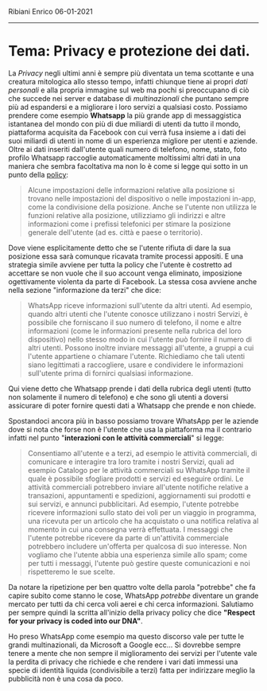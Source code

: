 Ribiani Enrico                                    06-01-2021

----

# Tema: Privacy e protezione dei dati.

La *Privacy* negli ultimi anni è sempre più diventata un tema scottante e una creatura mitologica allo stesso tempo, infatti chiunque tiene ai propri *dati personali* e alla propria immagine sul web ma pochi si preoccupano di ciò che succede nei server e database di *multinazionali* che puntano sempre più ad espandersi e a migliorare i loro servizi a qualsiasi costo. Possiamo prendere come esempio **Whatsapp** la più grande app di messaggistica istantanea del mondo con più di due miliardi di utenti  da tutto il mondo, piattaforma acquisita da Facebook con cui verrà fusa insieme a i dati dei suoi miliardi di utenti in nome di un esperienza migliore per utenti e aziende.
Oltre ai dati inseriti dall'utente quali numero di telefono, nome, stato, foto profilo Whatsapp raccoglie automaticamente moltissimi altri dati in una maniera che sembra facoltativa ma non lo è come si legge qui sotto in un punto della [policy](https://www.whatsapp.com/legal/updates/privacy-policy/?lang=it):

> Alcune impostazioni delle informazioni relative alla posizione si trovano nelle impostazioni del dispositivo o nelle impostazioni in-app, come la condivisione della posizione. Anche se l'utente non utilizza le funzioni relative alla posizione, utilizziamo gli indirizzi e altre informazioni come i prefissi telefonici per stimare la posizione generale dell'utente (ad es. città e paese o territorio).

Dove viene esplicitamente detto che se l'utente rifiuta di dare la sua posizione essa sarà comunque ricavata tramite processi appositi.
E una strategia simile avviene per tutta la policy che l'utente è costretto ad accettare se non vuole che il suo account venga eliminato, imposizione ogettivamente violenta da parte di Facebook.
La stessa cosa avviene anche nella sezione "informazione da terzi" che dice:

> WhatsApp riceve informazioni sull'utente da altri utenti. Ad esempio, quando altri utenti che l'utente conosce utilizzano i nostri Servizi, è possibile che forniscano il suo numero di telefono, il nome e altre informazioni (come le informazioni presente nella rubrica del loro dispositivo) nello stesso modo in cui l'utente può fornire il numero di altri utenti. Possono inoltre inviare messaggi all'utente, a gruppi a cui l'utente appartiene o chiamare l'utente. Richiediamo che tali utenti siano legittimati a raccogliere, usare e condividere le informazioni sull'utente prima di fornirci qualsiasi informazione.

Qui viene detto che Whatsapp prende i  dati della rubrica degli utenti (tutto non solamente il numero di  telefono) e che sono gli utenti a doversi assicurare di poter fornire questi dati  a Whatsapp che prende e non chiede.

Spostandoci ancora più in basso possiamo trovare WhatsApp per le aziende dove si nota che forse non è l'utente che usa la piattaforma ma il contrario infatti nel punto "**interazioni con le attività commerciali**" si legge:

> Consentiamo all'utente e a terzi, ad esempio le attività commerciali, di comunicare e interagire tra loro tramite i nostri Servizi, quali ad esempio Catalogo per le attività commerciali su WhatsApp tramite il quale è possibile sfogliare prodotti e servizi ed eseguire ordini. Le attività commerciali potrebbero inviare all'utente notifiche relative a transazioni, appuntamenti e spedizioni, aggiornamenti sui prodotti e sui servizi, e annunci pubblicitari. Ad esempio, l'utente potrebbe ricevere informazioni sullo stato dei voli per un viaggio in programma, una ricevuta per un articolo che ha acquistato o una notifica relativa al momento in cui una consegna verrà effettuata. I messaggi che l'utente potrebbe ricevere da parte di un'attività commerciale potrebbero includere un'offerta per qualcosa di suo interesse. Non vogliamo che l'utente abbia una esperienza simile allo spam; come per tutti i messaggi, l'utente può gestire queste comunicazioni e noi rispetteremo le sue scelte.

Da notare la ripetizione per ben quattro volte della parola "potrebbe" che fa capire subito come stanno le cose, WhatsApp *potrebbe* diventare un grande mercato per tutti da chi cerca voli aerei e chi cerca informazioni.
Salutiamo per sempre quindi la scritta all'inizio della privacy policy che dice **"Respect for your privacy is coded into our DNA"**.

Ho preso WhatsApp come esempio ma questo discorso vale per tutte le grandi multinazionali, da Microsoft a Google ecc... Si dovrebbe sempre tenere a mente che non sempre il miglioramento dei servizi per l'utente vale la perdita di privacy che richiede e che rendere i  vari dati immessi una specie di identità liquida (condivisibile a terzi) fatta per indirizzare meglio la pubblicità non è una cosa da poco.
